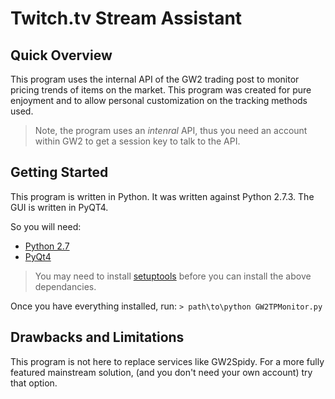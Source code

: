 Twitch.tv Stream Assistant
=============

Quick Overview
---------------

This program uses the internal API of the GW2 trading post to monitor pricing trends of items on the market. This program was created for pure enjoyment and to allow personal customization on the tracking methods used.

> Note, the program uses an _intenral_ API, thus you need an account within GW2 to get a session key to talk to the API. 

Getting Started
---------------

This program is written in Python. It was written against Python 2.7.3. The GUI is written in PyQT4.

So you will need:

 * [Python 2.7](http://www.python.org/download/releases/2.7/)
 * [PyQt4](http://www.riverbankcomputing.com/software/pyqt/download)
 
>You may need to install [setuptools](https://pypi.python.org/pypi/setuptools) before you can install the above dependancies.

Once you have everything installed, run:
    `> path\to\python GW2TPMonitor.py`

Drawbacks and Limitations
-------------------------

This program is not here to replace services like GW2Spidy. For a more fully featured mainstream solution, (and you don't need your own account) try that option.
